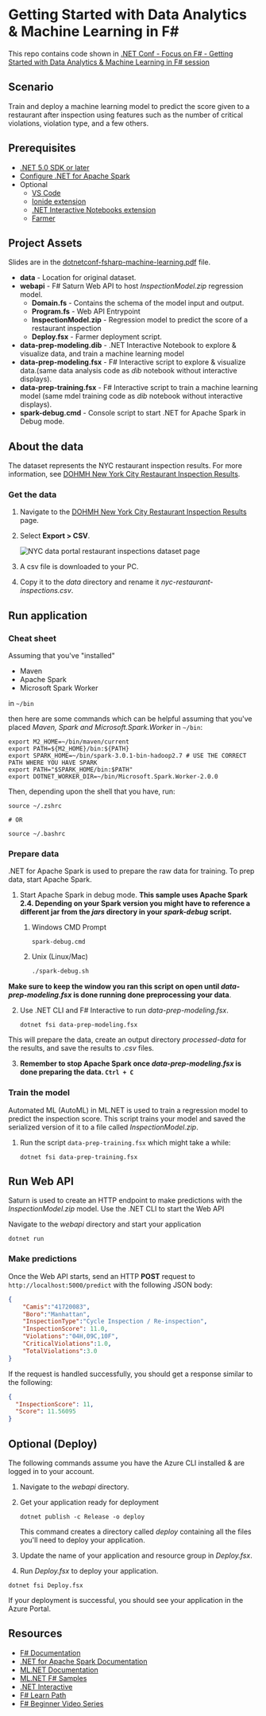 # Getting Started with Data Analytics & Machine Learning in F#

This repo contains code shown in [.NET Conf - Focus on F# - Getting Started with Data Analytics & Machine Learning in F# session](https://www.youtube.com/watch?v=i3qEhwcG7ps)

## Scenario

Train and deploy a machine learning model to predict the score given to a restaurant after inspection using features such as the number of critical violations, violation type, and a few others.

## Prerequisites

- [.NET 5.0 SDK or later](http://dotnet.microsoft.com/download)
- [Configure .NET for Apache Spark](https://docs.microsoft.com/dotnet/spark/tutorials/get-started)
- Optional
  - [VS Code](https://code.visualstudio.com/download)
  - [Ionide extension](https://marketplace.visualstudio.com/items?itemName=Ionide.Ionide-fsharp)
  - [.NET Interactive Notebooks extension](https://marketplace.visualstudio.com/items?itemName=ms-dotnettools.dotnet-interactive-vscode)
  - [Farmer](https://compositionalit.github.io/farmer/about/)

## Project Assets

Slides are in the [dotnetconf-fsharp-machine-learning.pdf](./dotnetconf-fsharp-machine-learning.pdf) file.

- **data** - Location for original dataset.
- **webapi** - F# Saturn Web API to host *InspectionModel.zip* regression model.
  - **Domain.fs** - Contains the schema of the model input and output.
  - **Program.fs** - Web API Entrypoint
  - **InspectionModel.zip** - Regression model to predict the score of a restaurant inspection
  - **Deploy.fsx** - Farmer deployment script.
- **data-prep-modeling.dib** - .NET Interactive Notebook to explore & visualize data, and train a machine learning model
- **data-prep-modeling.fsx** - F# Interactive script to explore & visualize data.(same data analysis code as *dib* notebook without interactive displays).
- **data-prep-training.fsx** - F# Interactive script to train a machine learning model (same mdel training code as *dib* notebook without interactive displays).
- **spark-debug.cmd** - Console script to start .NET for Apache Spark in Debug mode.

## About the data

The dataset represents the NYC restaurant inspection results. For more information, see [DOHMH New York City Restaurant Inspection Results](https://data.cityofnewyork.us/Health/DOHMH-New-York-City-Restaurant-Inspection-Results/43nn-pn8j).

### Get the data

1. Navigate to the [DOHMH New York City Restaurant Inspection Results](https://data.cityofnewyork.us/Health/DOHMH-New-York-City-Restaurant-Inspection-Results/43nn-pn8j) page.
1. Select **Export > CSV**.

    ![NYC data portal restaurant inspections dataset page](https://user-images.githubusercontent.com/46974588/128229956-adcffd6f-30f8-49ad-a0f3-eeec4bf9a073.png)

1. A csv file is downloaded to your PC.
1. Copy it to the *data* directory and rename it *nyc-restaurant-inspections.csv*.

## Run application

### Cheat sheet

Assuming that you've "installed"

- Maven
- Apache Spark
- Microsoft Spark Worker

in `~/bin`

then here are some commands which can be helpful assuming that you've placed *Maven, Spark and Microsoft.Spark.Worker* in `~/bin`:

```shell
export M2_HOME=~/bin/maven/current
export PATH=${M2_HOME}/bin:${PATH}
export SPARK_HOME=~/bin/spark-3.0.1-bin-hadoop2.7 # USE THE CORRECT PATH WHERE YOU HAVE SPARK
export PATH="$SPARK_HOME/bin:$PATH"
export DOTNET_WORKER_DIR=~/bin/Microsoft.Spark.Worker-2.0.0
```

Then, depending upon the shell that you have, run:

```shell
source ~/.zshrc

# OR

source ~/.bashrc
```

### Prepare data

.NET for Apache Spark is used to prepare the raw data for training. To prep data, start Apache Spark.

1. Start Apache Spark in debug mode. **This sample uses Apache Spark 2.4. Depending on your Spark version you might have to reference a different jar from the *jars* directory in your *spark-debug* script.**

    1. Windows CMD Prompt

        ```console
        spark-debug.cmd
        ```

    1. Unix (Linux/Mac)

        ```bash
        ./spark-debug.sh
        ```

**Make sure to keep the window you ran this script on open until *data-prep-modeling.fsx* is done running done preprocessing your data**.

2. Use .NET CLI and F# Interactive to run *data-prep-modeling.fsx*.

    ```dotnetcli
    dotnet fsi data-prep-modeling.fsx
    ```

This will prepare the data, create an output directory *processed-data* for the results, and save the results to *.csv* files.

3.  **Remember to stop Apache Spark once *data-prep-modeling.fsx* is done preparing the data. `Ctrl + C`**

### Train the model

Automated ML (AutoML) in ML.NET is used to train a regression model to predict the inspection score.  This script trains your model and saved the serialized version of it to a file called *InspectionModel.zip*.

1. Run the script `data-prep-training.fsx` which might take a while:

    ```dotnetcli
    dotnet fsi data-prep-training.fsx
    ```

## Run Web API

Saturn is used to create an HTTP endpoint to make predictions with the *InspectionModel.zip* model. Use the .NET CLI to start the Web API

Navigate to the *webapi* directory and start your application

```dotnetcli
dotnet run
```

### Make predictions

Once the Web API starts, send an HTTP **POST** request to `http://localhost:5000/predict` with the following JSON body:

```json
{
    "Camis":"41720083",
    "Boro":"Manhattan",
    "InspectionType":"Cycle Inspection / Re-inspection",
    "InspectionScore": 11.0,
    "Violations":"04H,09C,10F",
    "CriticalViolations":1.0,
    "TotalViolations":3.0
}
```

If the request is handled successfully, you should get a response similar to the following:

```json
{
  "InspectionScore": 11,
  "Score": 11.56095
}
```

## Optional (Deploy)

The following commands assume you have the Azure CLI installed & are logged in to your account.

1. Navigate to the *webapi* directory.
1. Get your application ready for deployment

    ```dotnetcli
    dotnet publish -c Release -o deploy
    ```

    This command creates a directory called *deploy* containing all the files you'll need to deploy your application.

1. Update the name of your application and resource group in *Deploy.fsx*.
1. Run *Deploy.fsx* to deploy your application.

```dotnetcli
dotnet fsi Deploy.fsx
```

If your deployment is successful, you should see your application in the Azure Portal.

## Resources

- [F# Documentation](http://docs.microsoft.com/dotnet/fsharp)
- [.NET for Apache Spark Documentation](http://docs.microsoft.com/dotnet/spark)
- [ML.NET Documentation](http://docs.microsoft.com/dotnet/machine-learning)
- [ML.NET F# Samples](https://github.com/dotnet/machinelearning-samples/tree/main/samples/fsharp)
- [.NET Interactive](https://github.com/dotnet/interactive)
- [F# Learn Path](https://docs.microsoft.com/en-us/learn/paths/fsharp-first-steps/)
- [F# Beginner Video Series](https://aka.ms/BeginnersSeriesFSharp)
